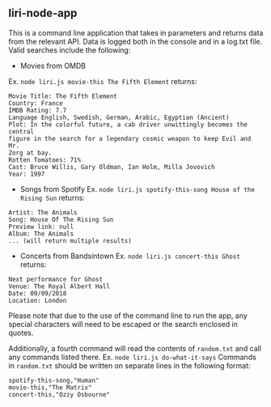 ## liri-node-app
This is a command line application that takes in parameters and returns data from the relevant API. Data is logged both in the console and in a log.txt file. Valid searches include the following:

* Movies from OMDB

Ex. `node liri.js movie-this The Fifth Element` returns:
```
Movie Title: The Fifth Element  
Country: France
IMDB Rating: 7.7  
Language English, Swedish, German, Arabic, Egyptian (Ancient)  
Plot: In the colorful future, a cab driver unwittingly becomes the central
figure in the search for a legendary cosmic weapon to keep Evil and Mr. 
Zorg at bay.  
Rotten Tomatoes: 71%  
Cast: Bruce Willis, Gary Oldman, Ian Holm, Milla Jovovich  
Year: 1997  
```
* Songs from Spotify
Ex. `node liri.js spotify-this-song House of the Rising Sun` returns:
```
Artist: The Animals
Song: House Of The Rising Sun
Preview link: null
Album: The Animals
... (will return multiple results)
```

* Concerts from Bandsintown
Ex. `node liri.js concert-this Ghost` returns:
```
Next performance for Ghost 
Venue: The Royal Albert Hall
Date: 09/09/2018
Location: London
```
Please note that due to the use of the command line to run the app, any special characters will need to be escaped or the search enclosed in quotes.

Additionally, a fourth command will read the contents of `random.txt` and call any commands listed there.
Ex. `node liri.js do-what-it-says`
Commands in `random.txt` should be written on separate lines in the following format:
```
spotify-this-song,"Human"
movie-this,"The Matrix"
concert-this,"Ozzy Osbourne"
```
